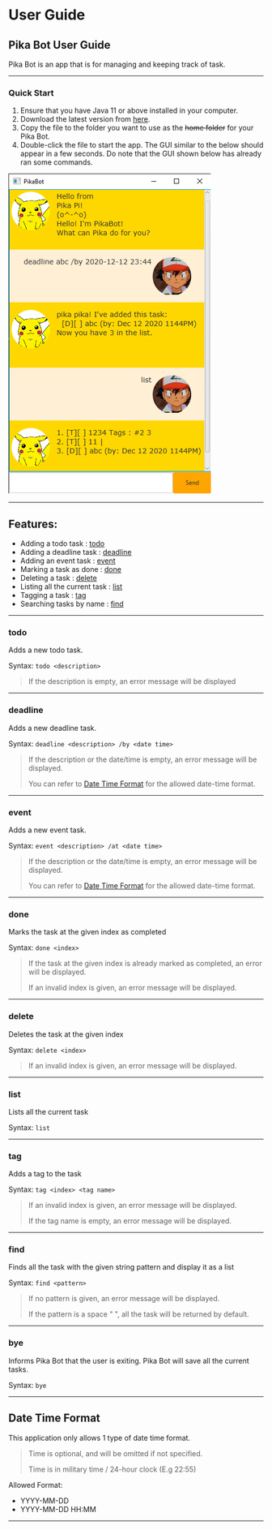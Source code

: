 # User Guide

## Pika Bot User Guide

Pika Bot is an app that is for managing and keeping track of task.

----

### Quick Start

1. Ensure that you have Java 11 or above installed in your computer.
2. Download the latest version from [here](https://github.com/random689/ip/releases/tag/A-Release).
3. Copy the file to the folder you want to use as the ~~home folder~~ for your Pika Bot.
4. Double-click the file to start the app. The GUI similar to the below should appear in a few seconds. Do note that the GUI shown below has already ran some commands.

![GUI](../data/Ui.png)

----

## Features:

* Adding a todo task : [todo](https://random689.github.io/ip/#todo)
* Adding a deadline task : [deadline](https://random689.github.io/ip/#deadline)
* Adding an event task : [event](https://random689.github.io/ip/#event)
* Marking a task as done : [done](https://random689.github.io/ip/#done)
* Deleting a task : [delete](https://random689.github.io/ip/#delete)
* Listing all the current task : [list](https://random689.github.io/ip/#list)
* Tagging a task : [tag](https://random689.github.io/ip/#tag)
* Searching tasks by name : [find](https://random689.github.io/ip/#find)

----

### todo

Adds a new todo task.

Syntax: `todo <description>`
> If the description is empty, an error message will be displayed

----

### deadline

Adds a new deadline task.

Syntax: `deadline <description> /by <date time>`
> If the description or the date/time is empty, an error message will be displayed.
> 
> You can refer to [Date Time Format](https://random689.github.io/ip/#Date-Time-Format) for the allowed date-time format.

----

### event

Adds a new event task.

Syntax: `event <description> /at <date time>`
> If the description or the date/time is empty, an error message will be displayed.
>
> You can refer to [Date Time Format](https://random689.github.io/ip/#Date-Time-Format) for the allowed date-time format.

----

### done

Marks the task at the given index as completed

Syntax: `done <index>`
> If the task at the given index is already marked as completed, an error will be displayed.
>
> If an invalid index is given, an error message will be displayed.

----

### delete

Deletes the task at the given index

Syntax: `delete <index>`
> If an invalid index is given, an error message will be displayed.

----

### list

Lists all the current task

Syntax: `list`

----

### tag

Adds a tag to the task

Syntax: `tag <index> <tag name>`
> If an invalid index is given, an error message will be displayed.
> 
> If the tag name is empty, an error message will be displayed.

----

### find

Finds all the task with the given string pattern and display it as a list

Syntax: `find <pattern>`
> If no pattern is given, an error message will be displayed.
> 
> If the pattern is a space " ", all the task will be returned by default.

----

### bye

Informs Pika Bot that the user is exiting. Pika Bot will save all the current tasks.

Syntax: `bye`

----

## Date Time Format

This application only allows 1 type of date time format.
> Time is optional, and will be omitted if not specified.
>
> Time is in military time / 24-hour clock (E.g 22:55)

Allowed Format:
* YYYY-MM-DD
* YYYY-MM-DD HH:MM

----
